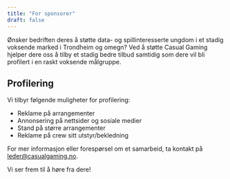 ```yaml
---
title: "For sponsorer"
draft: false
---
```

Ønsker bedriften deres å støtte data- og spillinteresserte ungdom i et stadig voksende marked i Trondheim og omegn? Ved å støtte Casual Gaming hjelper dere oss å tilby et stadig bedre tilbud samtidig som dere vil bli profilert i en raskt voksende målgruppe.

## Profilering

Vi tilbyr følgende muligheter for profilering:

* Reklame på arrangementer
* Annonsering på nettsider og sosiale medier
* Stand på større arrangementer
* Reklame på crew sitt utstyr/bekledning

For mer informasjon eller forespørsel om et samarbeid, ta kontakt på <leder@casualgaming.no>.

Vi ser frem til å høre fra dere!
